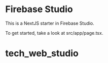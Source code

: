# Firebase Studio

This is a NextJS starter in Firebase Studio.

To get started, take a look at src/app/page.tsx.
# tech_web_studio
